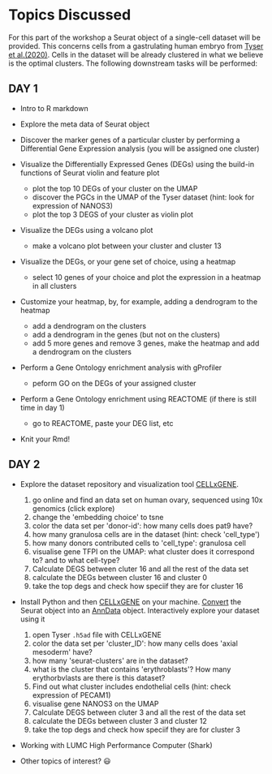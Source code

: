 # Topics Discussed 

For this part of the workshop a Seurat object of a single-cell dataset will be provided. This concerns cells from a gastrulating human embryo from [Tyser et al.(2020)](https://www.nature.com/articles/s41586-021-04158-y). Cells in the dataset will be already clustered in what we believe is the optimal clusters. The following downstream tasks will be performed:

## DAY 1
* Intro to R markdown
* Explore the meta data of Seurat object
* Discover the marker genes of a particular cluster by performing a Differential Gene Expression analysis (you will be assigned one cluster)
* Visualize the Differentially Expressed Genes (DEGs) using the build-in functions of Seurat violin and feature plot
  * plot the top 10 DEGs of your cluster on the UMAP
  * discover the PGCs in the UMAP of the Tyser dataset (hint: look for expression of NANOS3)
  * plot the top 3 DEGS of your cluster as violin plot

* Visualize the DEGs using a volcano plot
  * make a volcano plot between your cluster and cluster 13
  
* Visualize the DEGs, or your gene set of choice, using a heatmap
  * select 10 genes of your choice and plot the expression in a heatmap in all clusters
  
* Customize your heatmap, by, for example, adding a dendrogram to the heatmap
  * add a dendrogram on the clusters
  * add a dendrogram in the genes (but not on the clusters)
  * add 5 more genes and remove 3 genes, make the heatmap and add a dendrogram on the clusters
  
* Perform a Gene Ontology enrichment analysis with gProfiler
  * peform GO on the DEGs of your assigned cluster
  
* Perform a Gene Ontology enrichment using REACTOME (if there is still time in day 1)
  * go to REACTOME, paste your DEG list, etc
 
* Knit your Rmd!


## DAY 2  
* Explore the dataset repository and visualization tool [CELLxGENE](https://cellxgene.cziscience.com/).
  1. go online and find an data set on human ovary, sequenced using 10x genomics (click explore)
  2. change the 'embedding choice' to tsne
  3. color the data set per 'donor-id': how many cells does pat9 have?
  4. how many granulosa cells are in the dataset (hint: check 'cell_type')
  5. how many donors contributed cells to 'cell_type': granulosa cell
  6. visualise gene TFPI on the UMAP: what cluster does it correspond to? and to what cell-type?
  7. Calculate DEGS between cluter 16 and all the rest of the data set
  8. calculate the DEGs between cluster 16 and cluster 0
  9. take the top  degs and check how speciif they are for cluster 16

* Install Python and then [CELLxGENE](https://github.com/chanzuckerberg/cellxgene) on your machine. [Convert](https://mojaveazure.github.io/seurat-disk/articles/convert-anndata.html) the Seurat object into an [AnnData](https://anndata.readthedocs.io/en/latest/) object. Interactively explore your dataset using it
  1. open Tyser `.h5ad` file with CELLxGENE
  2. color the data set per 'cluster_ID': how many cells does 'axial mesoderm' have?
  4. how many 'seurat-clusters' are in the dataset?
  5. what is the cluster that contains 'erythroblasts'? How many erythorbvlasts are there is this dataset?
  6. Find out what cluster includes endothelial cells (hint: check expression of PECAM1)
  7. visualise gene NANOS3 on the UMAP
  8. Calculate DEGS between cluter 3 and all the rest of the data set
  9. calculate the DEGs between cluster 3 and cluster 12
  10. take the top degs and check how speciif they are for cluster 3
  
* Working with LUMC High Performance Computer (Shark)
* Other topics of interest? 😃  
